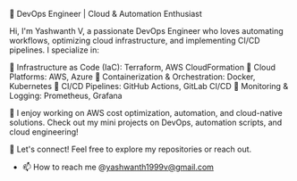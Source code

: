 🚀 DevOps Engineer | Cloud & Automation Enthusiast

Hi, I'm Yashwanth V, a passionate DevOps Engineer who loves automating workflows, optimizing cloud infrastructure, and implementing CI/CD pipelines. I specialize in:

🔹 Infrastructure as Code (IaC): Terraform, AWS CloudFormation
🔹 Cloud Platforms: AWS, Azure
🔹 Containerization & Orchestration: Docker, Kubernetes
🔹 CI/CD Pipelines: GitHub Actions, GitLab CI/CD
🔹 Monitoring & Logging: Prometheus, Grafana

📌 I enjoy working on AWS cost optimization, automation, and cloud-native solutions. Check out my mini projects on DevOps, automation scripts, and cloud engineering!

💬 Let's connect! Feel free to explore my repositories or reach out.
- 📫 How to reach me @yashwanth1999v@gmail.com

<!---
yash1999v/yash1999v is a ✨ special ✨ repository because its `README.md` (this file) appears on your GitHub profile.
You can click the Preview link to take a look at your changes.
--->
